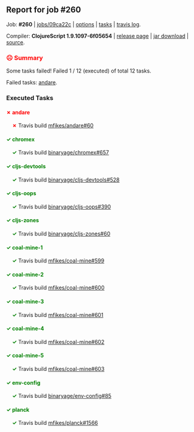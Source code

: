 ## Report for job #260

Job: **#260** | [jobs/09ca22c](https://github.com/cljs-oss/canary/commit/09ca22c15641652221b54be49b95d222ff4c7d97) | [options](options.edn) | [tasks](tasks.edn) | [travis log](https://travis-ci.org/cljs-oss/canary/builds/342220528).

Compiler: **ClojureScript 1.9.1097-6f05654** | [release page](https://github.com/cljs-oss/canary/releases/tag/r1.9.1097-6f05654) | [jar download](https://github.com/cljs-oss/canary/releases/download/r1.9.1097-6f05654/clojurescript-1.9.1097-6f05654.jar) | [source](https://github.com/clojure/clojurescript/commit/6f05654dccd3460e054790122f1d321cec172ca8).

### <b style='color:red'>☹ Summary</b>

Some tasks failed! Failed 1 / 12 (executed) of total 12 tasks.

Failed tasks: [andare](#-andare).

### Executed Tasks

#### <b style='color:red'>&#x2717; andare</b>
&nbsp;&nbsp;&nbsp;&nbsp;<b style='color:red'>&#x2717;</b> Travis build [mfikes/andare#60](https://travis-ci.org/mfikes/andare/builds/342221274)<br>

#### <b style='color:green'>&#x2713; chromex</b>
&nbsp;&nbsp;&nbsp;&nbsp;<b style='color:green'>&#x2713;</b> Travis build [binaryage/chromex#657](https://travis-ci.org/binaryage/chromex/builds/342221276)<br>

#### <b style='color:green'>&#x2713; cljs-devtools</b>
&nbsp;&nbsp;&nbsp;&nbsp;<b style='color:green'>&#x2713;</b> Travis build [binaryage/cljs-devtools#528](https://travis-ci.org/binaryage/cljs-devtools/builds/342221278)<br>

#### <b style='color:green'>&#x2713; cljs-oops</b>
&nbsp;&nbsp;&nbsp;&nbsp;<b style='color:green'>&#x2713;</b> Travis build [binaryage/cljs-oops#390](https://travis-ci.org/binaryage/cljs-oops/builds/342221289)<br>

#### <b style='color:green'>&#x2713; cljs-zones</b>
&nbsp;&nbsp;&nbsp;&nbsp;<b style='color:green'>&#x2713;</b> Travis build [binaryage/cljs-zones#60](https://travis-ci.org/binaryage/cljs-zones/builds/342221291)<br>

#### <b style='color:green'>&#x2713; coal-mine-1</b>
&nbsp;&nbsp;&nbsp;&nbsp;<b style='color:green'>&#x2713;</b> Travis build [mfikes/coal-mine#599](https://travis-ci.org/mfikes/coal-mine/builds/342221293)<br>

#### <b style='color:green'>&#x2713; coal-mine-2</b>
&nbsp;&nbsp;&nbsp;&nbsp;<b style='color:green'>&#x2713;</b> Travis build [mfikes/coal-mine#600](https://travis-ci.org/mfikes/coal-mine/builds/342221297)<br>

#### <b style='color:green'>&#x2713; coal-mine-3</b>
&nbsp;&nbsp;&nbsp;&nbsp;<b style='color:green'>&#x2713;</b> Travis build [mfikes/coal-mine#601](https://travis-ci.org/mfikes/coal-mine/builds/342221303)<br>

#### <b style='color:green'>&#x2713; coal-mine-4</b>
&nbsp;&nbsp;&nbsp;&nbsp;<b style='color:green'>&#x2713;</b> Travis build [mfikes/coal-mine#602](https://travis-ci.org/mfikes/coal-mine/builds/342221312)<br>

#### <b style='color:green'>&#x2713; coal-mine-5</b>
&nbsp;&nbsp;&nbsp;&nbsp;<b style='color:green'>&#x2713;</b> Travis build [mfikes/coal-mine#603](https://travis-ci.org/mfikes/coal-mine/builds/342221314)<br>

#### <b style='color:green'>&#x2713; env-config</b>
&nbsp;&nbsp;&nbsp;&nbsp;<b style='color:green'>&#x2713;</b> Travis build [binaryage/env-config#85](https://travis-ci.org/binaryage/env-config/builds/342221320)<br>

#### <b style='color:green'>&#x2713; planck</b>
&nbsp;&nbsp;&nbsp;&nbsp;<b style='color:green'>&#x2713;</b> Travis build [mfikes/planck#1566](https://travis-ci.org/mfikes/planck/builds/342221329)<br>